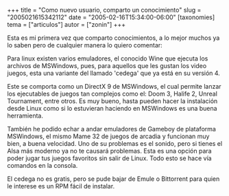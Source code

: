 +++
title = "Como nuevo usuario, comparto un conocimiento"
slug = "2005021615342112"
date = "2005-02-16T15:34:00-06:00"
[taxonomies]
tema = ["articulos"]
autor = ["zonin"]
+++

Esta es mi primera vez que comparto conocimientos, a lo mejor muchos ya
lo saben pero de cualquier manera lo quiero comentar:

<!-- more -->
Para linux existen varios emuladores, el conocido Wine que ejecuta los
archivos de MSWindows, pues, para aquellos que les gustan los video
juegos, esta una variante del llamado 'cedega' que ya está en su versión
4.

Este se comporta como un DirectX 9 de MSWindows, el cual permite lanzar
los ejecutables de juegos tan complejos como el: Doom 3, Halife 2,
Unreal Tournament, entre otros. Es muy bueno, hasta pueden hacer la
instalación desde Linux como si lo estuvieran haciendo en MSWindows es
una buena herramienta.

También he podido echar a andar emuladores de Gameboy de plataforma
MSWindows, el mismo Mame 32 de juegos de arcadia y funcionan muy bien, a
buena velocidad. Uno de su problemas es el sonido, pero si tienes el
Alsa más moderno ya no te causará problemas. Esta es una opción para
poder jugar tus juegos favoritos sin salir de Linux. Todo esto se hace
vía comandos en la consola.

El cedega no es gratis, pero se pude bajar de Emule o Bittorrent para
quien le interese es un RPM fácil de instalar.


